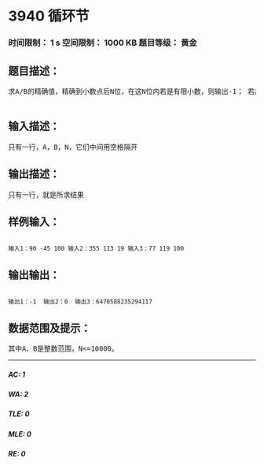 # 3940 循环节   
### 时间限制： 1 s     空间限制： 1000 KB     题目等级： 黄金  
## 题目描述：  

<pre>
求A/B的精确值，精确到小数点后N位，在这N位内若是有限小数，则输出-1； 若出现是无限不循环小数，则输出0；若是循环小数， 则输出一个循环节。  

</pre>
  
  
## 输入描述：  

<pre>
只有一行，A，B，N，它们中间用空格隔开
</pre>
  
  
## 输出描述：  

<pre>
只有一行，就是所求结果
</pre>
  
  
## 样例输入：  

<pre><code>
输入1：90 -45 100 输入2：355 113 19 输入3：77 119 100
</code></pre>
  
  
## 输出输出：  

<pre><code>
输出1：-1  输出2：0  输出3：6470588235294117
</code></pre>
  
  
## 数据范围及提示：  

<pre>
其中A、B是整数范围，N<=10000。
</pre>
  
  
***  

##### AC: 1  
##### WA: 2  
##### TLE: 0  
##### MLE: 0  
##### RE: 0  
